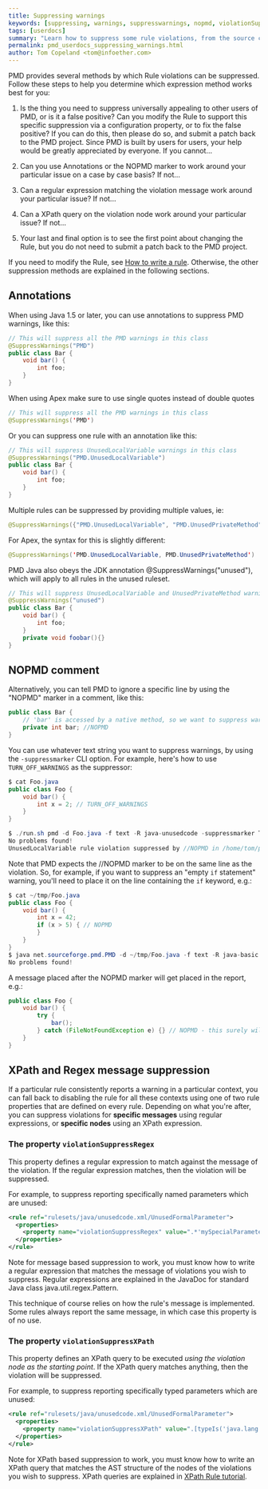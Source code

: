 ```yaml
---
title: Suppressing warnings
keywords: [suppressing, warnings, suppresswarnings, nopmd, violationSuppressXPath, violationSuppressRegex]
tags: [userdocs]
summary: "Learn how to suppress some rule violations, from the source code using annotations or comments, or globally from the ruleset"
permalink: pmd_userdocs_suppressing_warnings.html
author: Tom Copeland <tom@infoether.com>
---
```


PMD provides several methods by which Rule violations can be suppressed.
Follow these steps to help you determine which expression method works best
for you:

1.  Is the thing you need to suppress universally appealing to other
    users of PMD, or is it a false positive? Can you modify the Rule to
    support this specific suppression via a configuration property, or to
    fix the false positive?  If you can do this, then please do so, and
    submit a patch back to the PMD project.  Since PMD is built by users
    for users, your help would be greatly appreciated by everyone.  If you
    cannot...

2.  Can you use Annotations or the NOPMD marker to work around your
    particular issue on a case by case basis?  If not...

3.  Can a regular expression matching the violation message work
    around your particular issue?  If not...

4.  Can a XPath query on the violation node work around your particular
    issue? If not...

5.  Your last and final option is to see the first point about
    changing the Rule, but you do not need to submit a patch back to the
    PMD project.

If you need to modify the Rule, see [How to write a rule](pmd_userdocs_extending_writing_pmd_rules.html).
Otherwise, the other suppression methods are explained in the following sections.

## Annotations

When using Java 1.5 or later, you can use annotations to suppress PMD warnings, like this:

```java
// This will suppress all the PMD warnings in this class
@SuppressWarnings("PMD")
public class Bar {
    void bar() {
        int foo;
    }
}
```

When using Apex make sure to use single quotes instead of double quotes

```java
// This will suppress all the PMD warnings in this class
@SuppressWarnings('PMD')
```


Or you can suppress one rule with an annotation like this:

```java
// This will suppress UnusedLocalVariable warnings in this class
@SuppressWarnings("PMD.UnusedLocalVariable")
public class Bar {
    void bar() {
        int foo;
    }
}
```

Multiple rules can be suppressed by providing multiple values, ie:

```java
@SuppressWarnings({"PMD.UnusedLocalVariable", "PMD.UnusedPrivateMethod"})
```

For Apex, the syntax for this is slightly different:

```java
@SuppressWarnings('PMD.UnusedLocalVariable, PMD.UnusedPrivateMethod')
```

PMD Java also obeys the JDK annotation @SuppressWarnings("unused"), which will apply to all rules in the unused ruleset.

```java
// This will suppress UnusedLocalVariable and UnusedPrivateMethod warnings in this class
@SuppressWarnings("unused")
public class Bar {
    void bar() {
        int foo;
    }
    private void foobar(){}
}
```

## NOPMD comment

Alternatively, you can tell PMD to ignore a specific line by using the "NOPMD" marker in a comment, like this:

```java
public class Bar {
    // 'bar' is accessed by a native method, so we want to suppress warnings for it
    private int bar; //NOPMD
}
```

You can use whatever text string you want to suppress warnings, by using the `-suppressmarker` CLI option.
For example, here's how to use `TURN_OFF_WARNINGS` as the suppressor:

```java
$ cat Foo.java
public class Foo {
    void bar() {
        int x = 2; // TURN_OFF_WARNINGS
    }
}

$ ./run.sh pmd -d Foo.java -f text -R java-unusedcode -suppressmarker TURN_OFF_WARNINGS
No problems found!
UnusedLocalVariable rule violation suppressed by //NOPMD in /home/tom/pmd/pmd/bin/Foo.java
```
Note that PMD expects the //NOPMD marker to be on the same line as the violation. So, for
example, if you want to suppress an "empty `if` statement" warning, you'll need to place it on
the line containing the `if` keyword, e.g.:

```java
$ cat ~/tmp/Foo.java
public class Foo {
    void bar() {
        int x = 42;
        if (x > 5) { // NOPMD
        }
    }
}
$ java net.sourceforge.pmd.PMD -d ~/tmp/Foo.java -f text -R java-basic
No problems found!
```

A message placed after the NOPMD marker will get placed in the report, e.g.:

```java
public class Foo {
    void bar() {
        try {
            bar();
        } catch (FileNotFoundException e) {} // NOPMD - this surely will never happen
    }
}
```

## XPath and Regex message suppression

If a particular rule consistently reports a warning in a particular context, you can fall
back to disabling the rule for all these contexts using one of two rule properties
that are defined on every rule. Depending on what you're after, you can suppress
violations for **specific messages** using regular expressions, or **specific nodes**
using an XPath expression.


### The property `violationSuppressRegex`

This property defines a regular expression to match against the
message of the violation.  If the regular expression matches,
then the violation will be suppressed.

For example, to suppress reporting specifically named parameters which
are unused:

```xml
<rule ref="rulesets/java/unusedcode.xml/UnusedFormalParameter">
  <properties>
    <property name="violationSuppressRegex" value=".*'mySpecialParameterName'.*"/>
  </properties>
</rule>
```

Note for message based suppression to work, you must know how to write
a regular expression that matches the message of violations you wish to
suppress. Regular expressions are explained in the JavaDoc for standard
Java class java.util.regex.Pattern.

This technique of course relies on how the rule's message is implemented.
Some rules always report the same message, in which case this property is
of no use.

###  The property `violationSuppressXPath`

This property defines an XPath query to be executed *using the
violation node as the starting point*.  If the XPath query matches anything,
then the violation will be suppressed.

For example, to suppress reporting specifically typed parameters which are unused:

```xml
<rule ref="rulesets/java/unusedcode.xml/UnusedFormalParameter">
  <properties>
    <property name="violationSuppressXPath" value=".[typeIs('java.lang.String')]"/>
  </properties>
</rule>
```

Note for XPath based suppression to work, you must know how to write
an XPath query that matches the AST structure of the nodes of the
violations you wish to suppress.  XPath queries are explained in
[XPath Rule tutorial](pmd_userdocs_extending_writing_xpath_rules.html).
